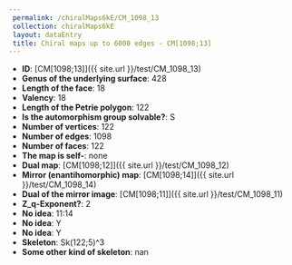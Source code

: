 ```yaml
--- 
 permalink: /chiralMaps6kE/CM_1098_13 
 collection: chiralMaps6kE
 layout: dataEntry
 title: Chiral maps up to 6000 edges - CM[1098;13]
---
```


- **ID**: [CM[1098;13]]({{ site.url }}/test/CM_1098_13)
- **Genus of the underlying surface**: 428
- **Length of the face**: 18
- **Valency**: 18
- **Length of the Petrie polygon**: 122
- **Is the automorphism group solvable?**: S
- **Number of vertices**: 122
- **Number of edges**: 1098
- **Number of faces**: 122
- **The map is self-**: none
- **Dual map**: [CM[1098;12]]({{ site.url }}/test/CM_1098_12)
- **Mirror (enantihomorphic) map**: [CM[1098;14]]({{ site.url }}/test/CM_1098_14)
- **Dual of the mirror image**: [CM[1098;11]]({{ site.url }}/test/CM_1098_11)
- **Z_q-Exponent?**: 2
- **No idea**:  11:14
- **No idea**: Y
- **No idea**: Y
- **Skeleton**: Sk(122;5)^3
- **Some other kind of skeleton**: nan
